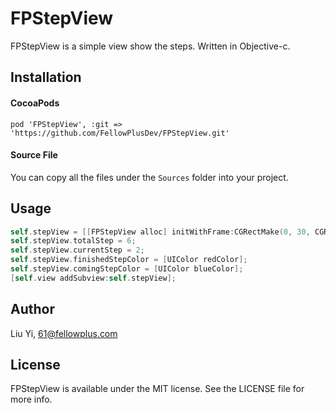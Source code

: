 # FPStepView

FPStepView is a simple view show the steps. Written in Objective-c.

## Installation
#### CocoaPods

	pod 'FPStepView', :git => 'https://github.com/FellowPlusDev/FPStepView.git'
	
#### Source File
You can copy all the files under the `Sources` folder into your project.

## Usage

```objective-c
self.stepView = [[FPStepView alloc] initWithFrame:CGRectMake(0, 30, CGRectGetWidth(self.view.frame), 9)];
self.stepView.totalStep = 6;
self.stepView.currentStep = 2;
self.stepView.finishedStepColor = [UIColor redColor];
self.stepView.comingStepColor = [UIColor blueColor];
[self.view addSubview:self.stepView];
```
## Author

Liu Yi, 61@fellowplus.com

## License

FPStepView is available under the MIT license. See the LICENSE file for more info.